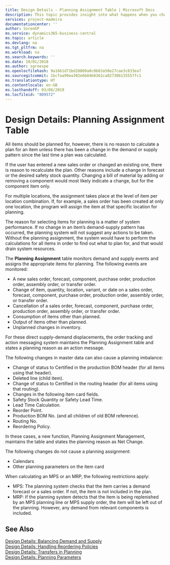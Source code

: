 ```yaml
---
title: Design Details - Planning Assignment Table | Microsoft Docs
description: This topic provides insight into what happens when you change how you plan for an item.
services: project-madeira
documentationcenter: ''
author: SorenGP
ms.service: dynamics365-business-central
ms.topic: article
ms.devlang: na
ms.tgt_pltfrm: na
ms.workload: na
ms.search.keywords: ''
ms.date: 10/01/2018
ms.author: sgroespe
ms.openlocfilehash: 9a1661d71bd28009a0c0b83a50e27cae3c833ea7
ms.sourcegitcommit: 1bcfaa99ea302e6b84b8361ca02730b135557fc1
ms.translationtype: HT
ms.contentlocale: en-GB
ms.lasthandoff: 03/08/2019
ms.locfileid: "809572"
---
```

# <a name="design-details-planning-assignment-table"></a>Design Details: Planning Assignment Table
All items should be planned for, however, there is no reason to calculate a plan for an item unless there has been a change in the demand or supply pattern since the last time a plan was calculated.  

If the user has entered a new sales order or changed an existing one, there is reason to recalculate the plan. Other reasons include a change in forecast or the desired safety stock quantity. Changing a bill of material by adding or removing a component would most likely indicate a change, but for the component item only.  

For multiple locations, the assignment takes place at the level of item per location combination. If, for example, a sales order has been created at only one location, the program will assign the item at that specific location for planning.  

The reason for selecting items for planning is a matter of system performance. If no change in an item’s demand-supply pattern has occurred, the planning system will not suggest any actions to be taken. Without the planning assignment, the system would have to perform the calculations for all items in order to find out what to plan for, and that would drain system resources.  

The **Planning Assignment** table monitors demand and supply events and assigns the appropriate items for planning. The following events are monitored:  

* A new sales order, forecast, component, purchase order, production order, assembly order, or transfer order.  
* Change of item, quantity, location, variant, or date on a sales order, forecast, component, purchase order, production order, assembly order, or transfer order.  
* Cancellation of a sales order, forecast, component, purchase order, production order, assembly order, or transfer order.  
* Consumption of items other than planned.  
* Output of items other than planned.  
* Unplanned changes in inventory.  

For these direct supply-demand displacements, the order tracking and action messaging system maintains the Planning Assignment table and states a planning reason as an action message.  

The following changes in master data can also cause a planning imbalance:  

* Change of status to Certified in the production BOM header (for all items using that header).  
* Deleted line (child item).  
* Change of status to Certified in the routing header (for all items using that routing).  
* Changes in the following item card fields.  
* Safety Stock Quantity or Safety Lead Time.  
* Lead Time Calculation.  
* Reorder Point.  
* Production BOM No. (and all children of old BOM reference).  
* Routing No.  
* Reordering Policy.  

In these cases, a new function, Planning Assignment Management, maintains the table and states the planning reason as Net Change.  

The following changes do not cause a planning assignment:  

* Calendars  
* Other planning parameters on the item card  

When calculating an MPS or an MRP, the following restrictions apply:  

* MPS: The planning system checks that the item carries a demand forecast or a sales order. If not, the item is not included in the plan.  
* MRP: If the planning system detects that the item is being replenished by an MPS planning line or MPS supply order, the item will be left out of the planning. However, any demand from relevant components is included.  

## <a name="see-also"></a>See Also  
[Design Details: Balancing Demand and Supply](design-details-balancing-demand-and-supply.md)   
[Design Details: Handling Reordering Policies](design-details-handling-reordering-policies.md)   
[Design Details: Transfers in Planning](design-details-transfers-in-planning.md)   
[Design Details: Planning Parameters](design-details-planning-parameters.md)  
